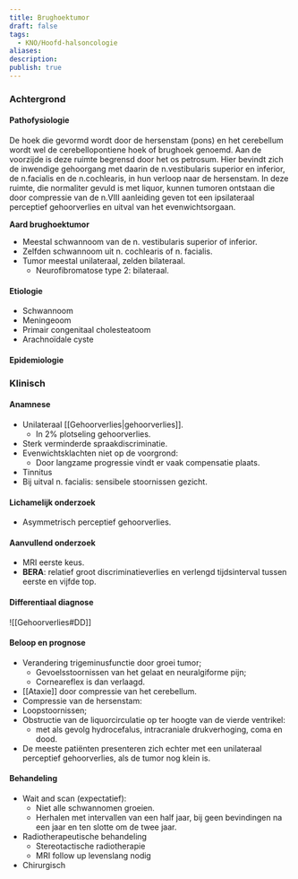 ```yaml
---
title: Brughoektumor
draft: false
tags:
  - KNO/Hoofd-halsoncologie
aliases: 
description: 
publish: true
---
```



### Achtergrond
#### Pathofysiologie
De hoek die gevormd wordt door de hersenstam (pons) en het cerebellum wordt wel de cerebellopontiene hoek of brughoek genoemd. Aan de voorzijde is deze ruimte begrensd door het os petrosum. Hier bevindt zich de inwendige gehoorgang met daarin de n.vestibularis superior en inferior, de n.facialis en de n.cochlearis, in hun verloop naar de hersenstam. In deze ruimte, die normaliter gevuld is met liquor, kunnen tumoren ontstaan die door compressie van de n.VIII aanleiding geven tot een ipsilateraal perceptief gehoorverlies en uitval van het evenwichtsorgaan.

**Aard brughoektumor**
- Meestal schwannoom van de n. vestibularis superior of inferior.
- Zelfden schwannoom uit n. cochlearis of n. facialis.
- Tumor meestal unilateraal, zelden bilateraal.
	- Neurofibromatose type 2: bilateraal.

#### Etiologie
- Schwannoom
- Meningeoom
- Primair congenitaal cholesteatoom
- Arachnoïdale cyste

#### Epidemiologie
### Klinisch
#### Anamnese
- Unilateraal [[Gehoorverlies|gehoorverlies]].
	- In 2% plotseling gehoorverlies.
- Sterk verminderde spraakdiscriminatie.
- Evenwichtsklachten niet op de voorgrond:
	- Door langzame progressie vindt er vaak compensatie plaats.
- Tinnitus
- Bij uitval n. facialis: sensibele stoornissen gezicht.



#### Lichamelijk onderzoek
- Asymmetrisch perceptief gehoorverlies.
#### Aanvullend onderzoek
- MRI eerste keus.
- **BERA**: relatief groot discriminatieverlies en verlengd tijdsinterval tussen eerste en vijfde top.

#### Differentiaal diagnose
![[Gehoorverlies#DD]]
#### Beloop en prognose
- Verandering trigeminusfunctie door groei tumor;
	- Gevoelsstoornissen van het gelaat en neuralgiforme pijn;
	- Corneareflex is dan verlaagd. 
- [[Ataxie]] door compressie van het cerebellum. 
- Compressie van de hersenstam:
- Loopstoornissen;
- Obstructie van de liquorcirculatie op ter hoogte van de vierde ventrikel:
	- met als gevolg hydrocefalus, intracraniale drukverhoging, coma en dood. 
- De meeste patiënten presenteren zich echter met een unilateraal perceptief gehoorverlies, als de tumor nog klein is. 



#### Behandeling
- Wait and scan (expectatief):
	- Niet alle schwannomen groeien.
	- Herhalen met intervallen van een half jaar, bij geen bevindingen na een jaar en ten slotte om de twee jaar.
- Radiotherapeutische behandeling
	- Stereotactische radiotherapie
	- MRI follow up levenslang nodig
- Chirurgisch


